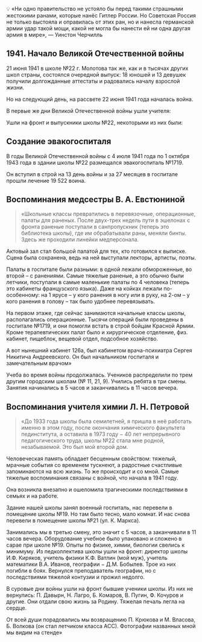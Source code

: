 💡 «Ни одно правительство не устояло бы перед такими страшными жестокими ранами, которые нанёс Гитлер России. Но Советская Россия не только выстояла и оправилась от этих ран, но и нанесла германской армии удар такой мощи, какой не могла бы нанести ей ни одна другая армия в мире», — Уинстон Черчилль

## 1941.  Начало Великой Отечественной войны

21 июня 1941 в школе №22 г. Молотова так же, как и в тысячах других школ страны, состоялся очередной выпуск: 18 юношей и 13 девушек получили долгожданные аттестаты и радовались началу взрослой жизни.

Но на следующий день, на рассвете 22 июня 1941 года началась война.

В первые же дни Великой Отечественной войны ушли учителя:

Ушли на фронт и выпускники школы №22, некоторыми из них были: 

## Создание эвакогоспиталя

В годы Великой Отечественной войны с 4 июля 1941 года по 1 октября 1943 года в здании школы №22 размещался эвакогоспиталь №1719. 

Он вступил в строй на 13 день войны и за 27 месяцев в госпитале прошли лечение 19 522 воина.

## Воспоминания медсестры В. А. Евстюниной

> «Школьные классы превратились в перевязочные, операционные, палаты для раненых. После двух-трех недель пути в эшелонах с фронта раненые поступали в санпропускник (теперь это библиотека школы), где им обрабатывали раны, меняли бинты. Здесь же проходили линейки медперсонала.

Актовый зал стал большой палатой для тех, кто готовился к выписке. Сцена была сохранена, ведь на ней выступали лекторы, артисты, поэты.

Палаты в госпитале были разными: в одной лежали обмороженные, во второй – с ранениями. Самые тяжелые раненые, а это обычно были летчики, поступали в самые маленькие палаты по 4 человека (теперь это кабинеты французского языка). Даже на койках лежали по-особенному: на 1 ярусе – у кого ранения в ногу или в руку, на 2-ом – у кого ранения в голову – так было удобнее перевязывать.

На первом этаже, где сейчас занимаются начальные классы школы, располагались операционные. Тысячи операций были проведены в госпитале №1719, и они помогли встать в строй бойцам Красной Армии. Кроме терапевтических палат было и хирургическое отделение, физ. кабинет, пищеблок, вещевой отдел, подсобное хозяйство.
 
А вот нынешний кабинет 126а, был кабинетом врача-психиатра Сергея Никитича Андреевского. Он был начальником госпиталя и замечательным врачом»

Учеба во время войны продолжалась. Учеников распределили по трем другим городским школам (№ 11, 21, 9). Учились ребята в три смены. Занятия начинались в 5 часов и заканчивались в 11 часов вечера.

## Воспоминания учителя химии Л. Н. Петровой

> «До 1933 года школы была семилетней, я пришла в неё работать именно в этом году, после окончания химического факультета пединститута, а оставила в 1973 году − 40 лет непрерывного педагогического труда, школы №22 стала мне родной, незабываемой. Это был мой второй дом.

Человеческая память обладает бесценным свойством: тяжелый, мрачные события со временем тускнеют, а радостные счастливые запоминаются на всю жизнь. То же происходит и со мной. Самые тяжелые воспоминания связаны с войной, что начала в 1941 году.

Она возникла внезапно и ошеломила трагическими последствиями в семьях и на работе.

Здание нашей школы занял военный госпиталь, нас перевели в помещение школы №19. Но там было тесно, мало комнат. И нас снова перевели в помещение школы №21 (ул. К. Маркса).

Занимались мы в третью смену, это значит с 5 часов, а заканчивали в 11 часов вечера. Оборудование учебное было упаковано и сложено в сарае при школе №19. Опыты по физике, химии, биологии свелись к минимуму. Из педколлектива школы ушли на фронт: директор школы И.Ф. Киряков, учитель физики К.Ф. Ватлин (мой муж), учитель математики В.А. Иванов, географии − Д.М. Бобылев. Трое из них погибли в боях. Вернулся преподаватель географии, но с последствиями тяжелой контузии и прожил недолго.

В суровые дни войны ушли на фронт бывшие ученики школы. Из них не вернулись: П. Давырн, Н. Лагро, Б. Комаров, В. Пугин, Ф. Кочуров и другие. Они отдали свою жизнь за Родину. Тяжелая печаль легла на сердце.

От всей души порадовались мы возвращению П. Крюкова и М. Власова, Б. Волкова (он стал летчиком класса АСС). Фотографии названных мной мы видим на стенде»